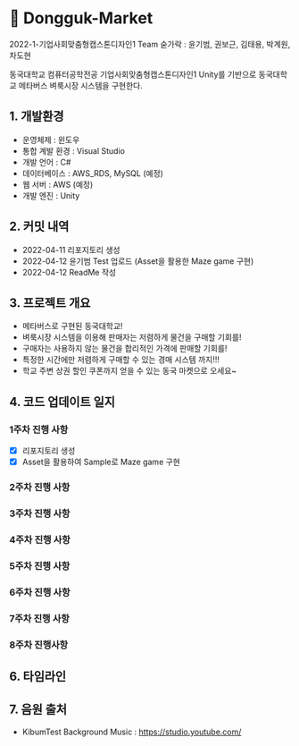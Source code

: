 #  🍎 Dongguk-Market 
2022-1-기업사회맞춤형캡스톤디자인1
Team 숟가락 : 윤기범, 권보근, 김태용, 박계원, 차도현

동국대학교 컴퓨터공학전공 기업사회맞춤형캡스톤디자인1 
Unity를 기반으로 동국대학교 메타버스 벼룩시장 시스템을 구현한다.  

## 1. 개발환경

 - 운영체제 : 윈도우
 - 통합 계발 환경 : Visual Studio 
 - 개발 언어 : C#  
 - 데이터베이스 : AWS_RDS, MySQL (예정) 
 - 웹 서버 : AWS (예정)
 - 개발 엔진 : Unity
 
## 2. 커밋 내역

 - 2022-04-11 리포지토리 생성
 - 2022-04-12 윤기범 Test 업로드 (Asset을 활용한 Maze game 구현)
 - 2022-04-12 ReadMe 작성  

## 3. 프로젝트 개요
- 메타버스로 구현된 동국대학교!
- 벼룩시장 시스템을 이용해 판매자는 저렴하게 물건을 구매할 기회를!
- 구매자는 사용하지 않는 물건을 합리적인 가격에 판매할 기회를!
- 특정한 시간에만 저렴하게 구매할 수 있는 경매 시스템 까지!!!
- 학교 주변 상권 할인 쿠폰까지 얻을 수 있는 동국 마켓으로 오세요~

## 4. 코드 업데이트 일지

### 1주차 진행 사항  
 - [X] 리포지토리 생성
 - [X] Asset을 활용하여 Sample로 Maze game 구현
### 2주차 진행 사항  
 
### 3주차 진행 사항   
 
### 4주차 진행 사항  

### 5주차 진행 사항
 
### 6주차 진행 사항

### 7주차 진행 사항

### 8주차 진행사항

## 6. 타임라인

## 7. 음원 출처

- KibumTest Background Music : https://studio.youtube.com/
